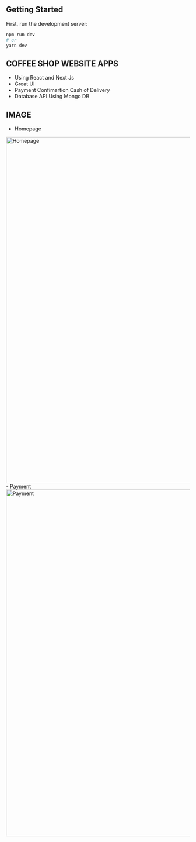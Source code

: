 ## Getting Started

First, run the development server:

```bash
npm run dev
# or
yarn dev
```

## COFFEE SHOP WEBSITE APPS

- Using React and Next Js
- Great UI
- Payment Confimartion Cash of Delivery
- Database API Using Mongo DB

## IMAGE
- Homepage
<img width="947" alt="Homepage" src="https://user-images.githubusercontent.com/74693812/150062677-8638e850-1e8f-46cf-bd52-829f664bbc41.PNG">
- Payment
<img width="948" alt="Payment" src="https://user-images.githubusercontent.com/74693812/150062706-2357d756-76d8-44d0-bc86-90136bbb3f2c.PNG">


